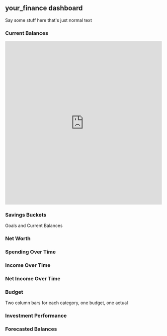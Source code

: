 ## your_finance dashboard

Say some stuff here that's just normal text

### Current Balances

<iframe id="igraph" scrolling="no" style="border:none;" seamless="seamless" src="https://msprinkel9.github.io/your_finance/plotly_test.html" height="525" width="100%"></iframe>

### Savings Buckets

Goals and Current Balances

### Net Worth

### Spending Over Time

### Income Over Time

### Net Income Over Time

### Budget

Two column bars for each category, one budget, one actual

### Investment Performance

### Forecasted Balances


